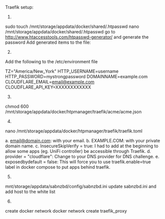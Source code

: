 Traefik setup:


1.
sudo touch /mnt/storage/appdata/docker/shared/.htpasswd
nano /mnt/storage/appdata/docker/shared/.htpasswd
go to http://www.htaccesstools.com/htpasswd-generator/ and generate the password
Add generated items to the file:



2.
Add the following to the /etc/environment file

TZ="America/New_York"
HTTP_USERNAME=username
HTTP_PASSWORD=mystrongpassword
DOMAINNAME=example.com
CLOUDFLARE_EMAIL=email@example.com
CLOUDFLARE_API_KEY=XXXXXXXXXXXX

3.  
chmod 600 /mnt/storage/appdata/docker/htpmanager/traefik/acme/acme.json

4. 
nano /mnt/storage/appdata/docker/htpmanager/traefik/traefik.toml

a. email@domain.com: with your email.
b. EXAMPLE.COM: with your private domain name.
c. InsecureSkipVerify = true: I had to add at the beginning to allow some apps (eg. UniFi controller) be accessible through Traefik.
d. provider = "cloudflare": Change to your DNS provider for DNS challenge.
e. exposedbydefault = false: This will force you to use traefik.enable=true label in docker compose to put apps behind traefik.

5. 
mnt/storage/appdata/sabnzbd/config/sabnzbd.ini
update sabnzbd.ini and add host to the white list

6. 
create docker network
docker network create traefik_proxy
